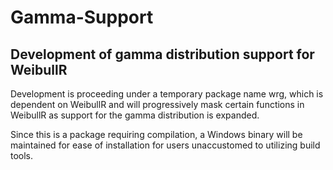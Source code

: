 Gamma-Support
=============

Development of gamma distribution support for WeibullR
------------------------------------------------------

Development is proceeding under a temporary package name wrg, which is dependent
on WeibullR and will progressively mask certain functions in WeibullR as support
for the gamma distribution is expanded.

Since this is a package requiring compilation, a Windows binary will be
maintained for ease of installation for users unaccustomed to utilizing build
tools.
